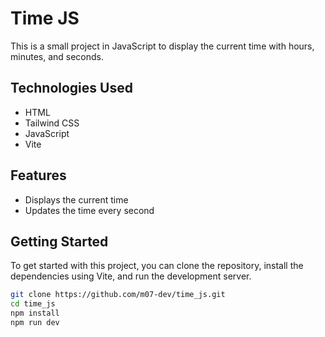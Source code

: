 # Time JS

This is a small project in JavaScript to display the current time with hours, minutes, and seconds.

## Technologies Used

- HTML
- Tailwind CSS
- JavaScript
- Vite

## Features

- Displays the current time
- Updates the time every second

## Getting Started

To get started with this project, you can clone the repository, install the dependencies using Vite, and run the development server.

```bash
git clone https://github.com/m07-dev/time_js.git
cd time_js
npm install
npm run dev